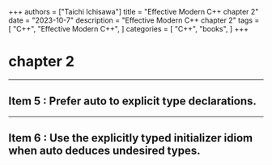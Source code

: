 +++
authors = ["Taichi Ichisawa"]
title = "Effective Modern C++ chapter 2"
date = "2023-10-7"
description = "Effective Modern C++ chapter 2"
tags = [
    "C++",
    "Effective Modern C++",
]
categories = [
    "C++",
    "books",
]
+++

# chapter 2

***

## Item 5 : Prefer **auto** to explicit type declarations.



***

## Item 6 : Use the explicitly typed initializer idiom when auto deduces undesired types.